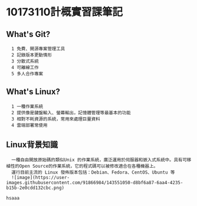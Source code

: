 # 10173110計概實習課筆記
## What's Git?
      1 免費、開源專案管理工具
      2 記錄版本更動情形
      3 分散式系統
      4 可離線工作
      5 多人合作專案

## What's Linux?
      1 一種作業系統
      2 提供像是鍵盤輸入、螢幕輸出，記憶體管理等最基本的功能
      3 相對不耗資源的系統，常用來處理巨量資料
      4 雲端部署常使用
## Linux背景知識
      一種自由開放原始碼的類似Unix 的作業系統，廣泛運用於伺服器和嵌入式系統中。具有可移植性的Open Source的作業系統，它的程式碼可以被修改適合在各種機器上。
      運行目前主流的 Linux 發佈版本包括：Debian、Fedora、CentOS、Ubuntu 等
      ![image](https://user-images.githubusercontent.com/91866984/143551050-d8bf6a87-6aa4-4235-b15b-2e0cdd132cbc.png)
`hsaaa`
